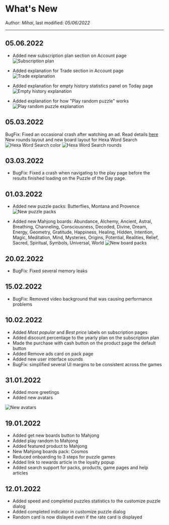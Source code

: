 ﻿# What's New

Author: *Mihai*, last modified: _05/06/2022_

---
## 05.06.2022

* Added new subscription plan section on Account page
![Subscription plan](images/news/2022-06-account-subscription-plan.png?w=480)

* Added explanation for Trade section in Account page
![Trade explanation](images/news/2022-06-trade-explanation.png?w=480)

* Added explanation for empty history statistics panel on Today page
![Empty history explanation](images/news/2022-06-history-empty.png?w=480)

* Added explanation for how "Play random puzzle" works
![Play random puzzle explanation](images/news/2022-06-play-random-explanation.png?w=480)

## 05.03.2022

BugFix: Fixed an occasional crash after watching an ad.  Read details [here](mahjong-zen-bugfix-march-5th-investigation.html)
New rounds layout and new board layout for Hexa Word Search
![Hexa Word Search color](images/news/2022-03-hws-color.png)
![Hexa Word Search rounds](images/news/2022-03-hws-rounds.png)

## 03.03.2022

* BugFix: Fixed a crash when navigating to the play page before the results finished loading on the Puzzle of the Day page.

## 01.03.2022

* Added new puzzle packs: Butterflies, Montana and Provence
![New puzzle packs](images/news/2022-03-new-packs-puzzle.png)

* Added new Mahjong boards: Abundance, Alchemy, Ancient, Astral, Breathing, Channeling, Consciousness, Decoded, Divine, Dream, Energy, Geometry, Gratitude, Happiness, Healing, Hidden, Intention, Magic, Meditation, Mind, Mysteries, Origins, Potential, Realities, Relief, Sacred, Spiritual, Symbols, Universal, World
![New board packs](images/news/2022-03-new-packs-mah.png)

## 20.02.2022

* BugFix: Fixed several memory leaks

## 15.02.2022

* BugFix: Removed video background that was causing performance problems

## 10.02.2022

* Added *Most popular* and _Best price_ labels on subscription pages
* Added discount percentage to the yearly plan on the subscription plan
* Made the purchase with cash button on the product page the default button
* Added Remove ads card on pack page
* Added new user interface sounds
* BugFix: simplified several UI margins to be consistent across the games

## 31.01.2022

* Added more greetings
* Added new avatars

![New avatars](images/news/new-avatars-cute-animals.png)

## 19.01.2022

* Added get new boards button to Mahjong
* Added play random to Mahjong
* Added featured product to Mahjong
* New Mahjong boards pack: Cosmos
* Reduced onboarding to 3 steps for puzzle games
* Added link to rewards article in the loyalty popup
* Added search support for packs, products, game pages and help articles

## 12.01.2022

* Added speed and completed puzzles statistics to the customize puzzle dialog
* Added completed indicator in customize puzzle dialog
* Random card is now dislayed even if the rate card is displayed
